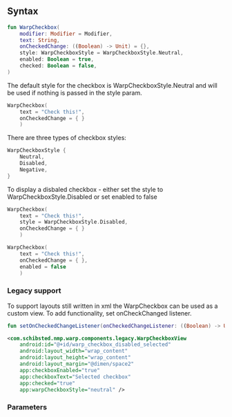 
## Syntax

```kotlin example
fun WarpCheckbox(
    modifier: Modifier = Modifier,
    text: String,
    onCheckedChange: ((Boolean) -> Unit) = {},
    style: WarpCheckboxStyle = WarpCheckboxStyle.Neutral,
    enabled: Boolean = true,
    checked: Boolean = false,
)
```

The default style for the checkbox is WarpCheckboxStyle.Neutral and will be used if nothing is passed in the style param. 

```kotlin example
WarpCheckbox(
    text = "Check this!",
    onCheckedChange = { }
    )
```

There are three types of checkbox styles:

```kotlin example
WarpCheckboxStyle {
    Neutral,
    Disabled,
    Negative,
}
```

To display a disbaled checkbox - either set the style to WarpCheckboxStyle.Disabled or set enabled to false
```kotlin example
WarpCheckbox(
    text = "Check this!",
    style = WarpCheckboxStyle.Disabled,
    onCheckedChange = { }
    )

WarpCheckbox(
    text = "Check this!",
    onCheckedChange = { },
    enabled = false
    )
```

### Legacy support
To support layouts still written in xml the WarpCheckbox can be used as a custom view. To add functionality, set onCheckChanged listener.

```kotlin example
fun setOnCheckedChangeListener(onCheckedChangeListener: ((Boolean) -> Unit))
```

```xml example
<com.schibsted.nmp.warp.components.legacy.WarpCheckboxView
    android:id="@+id/warp_checkbox_disabled_selected"
    android:layout_width="wrap_content"
    android:layout_height="wrap_content"
    android:layout_margin="@dimen/space2"
    app:checkboxEnabled="true"
    app:checkboxText="Selected checkbox"
    app:checked="true"
    app:warpCheckboxStyle="neutral" />
```

### Parameters

<api-table type=android component="Checkbox" />

